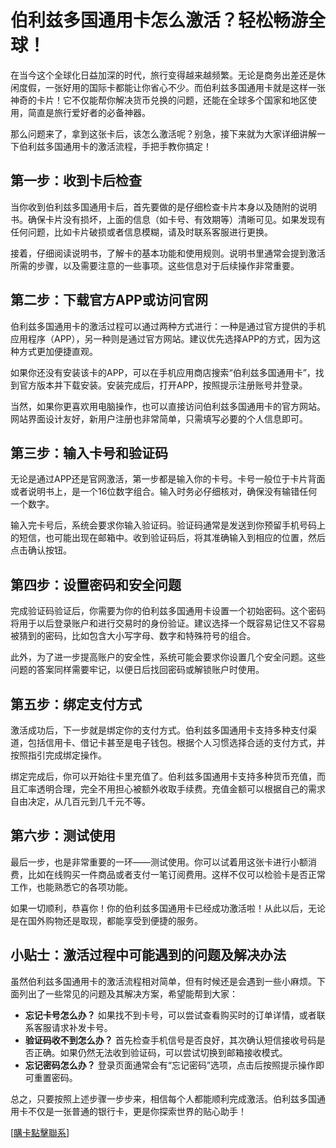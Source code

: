 # 伯利兹多国通用卡怎么激活？轻松畅游全球！

在当今这个全球化日益加深的时代，旅行变得越来越频繁。无论是商务出差还是休闲度假，一张好用的国际卡都能让你省心不少。而伯利兹多国通用卡就是这样一张神奇的卡片！它不仅能帮你解决货币兑换的问题，还能在全球多个国家和地区使用，简直是旅行爱好者的必备神器。

那么问题来了，拿到这张卡后，该怎么激活呢？别急，接下来就为大家详细讲解一下伯利兹多国通用卡的激活流程，手把手教你搞定！

## 第一步：收到卡后检查

当你收到伯利兹多国通用卡后，首先要做的是仔细检查卡片本身以及随附的说明书。确保卡片没有损坏，上面的信息（如卡号、有效期等）清晰可见。如果发现有任何问题，比如卡片破损或者信息模糊，请及时联系客服进行更换。

接着，仔细阅读说明书，了解卡的基本功能和使用规则。说明书里通常会提到激活所需的步骤，以及需要注意的一些事项。这些信息对于后续操作非常重要。

## 第二步：下载官方APP或访问官网

伯利兹多国通用卡的激活过程可以通过两种方式进行：一种是通过官方提供的手机应用程序（APP），另一种则是通过官方网站。建议优先选择APP的方式，因为这种方式更加便捷直观。

如果你还没有安装该卡的APP，可以在手机应用商店搜索“伯利兹多国通用卡”，找到官方版本并下载安装。安装完成后，打开APP，按照提示注册账号并登录。

当然，如果你更喜欢用电脑操作，也可以直接访问伯利兹多国通用卡的官方网站。网站界面设计友好，新用户注册也非常简单，只需填写必要的个人信息即可。

## 第三步：输入卡号和验证码

无论是通过APP还是官网激活，第一步都是输入你的卡号。卡号一般位于卡片背面或者说明书上，是一个16位数字组合。输入时务必仔细核对，确保没有输错任何一个数字。

输入完卡号后，系统会要求你输入验证码。验证码通常是发送到你预留手机号码上的短信，也可能出现在邮箱中。收到验证码后，将其准确输入到相应的位置，然后点击确认按钮。

## 第四步：设置密码和安全问题

完成验证码验证后，你需要为你的伯利兹多国通用卡设置一个初始密码。这个密码将用于以后登录账户和进行交易时的身份验证。建议选择一个既容易记住又不容易被猜到的密码，比如包含大小写字母、数字和特殊符号的组合。

此外，为了进一步提高账户的安全性，系统可能会要求你设置几个安全问题。这些问题的答案同样需要牢记，以便日后找回密码或解锁账户时使用。

## 第五步：绑定支付方式

激活成功后，下一步就是绑定你的支付方式。伯利兹多国通用卡支持多种支付渠道，包括信用卡、借记卡甚至是电子钱包。根据个人习惯选择合适的支付方式，并按照指引完成绑定操作。

绑定完成后，你可以开始往卡里充值了。伯利兹多国通用卡支持多种货币充值，而且汇率透明合理，完全不用担心被额外收取手续费。充值金额可以根据自己的需求自由决定，从几百元到几千元不等。

## 第六步：测试使用

最后一步，也是非常重要的一环——测试使用。你可以试着用这张卡进行小额消费，比如在线购买一件商品或者支付一笔订阅费用。这样不仅可以检验卡是否正常工作，也能熟悉它的各项功能。

如果一切顺利，恭喜你！你的伯利兹多国通用卡已经成功激活啦！从此以后，无论是在国外购物还是取现，都能享受到便捷的服务。

## 小贴士：激活过程中可能遇到的问题及解决办法

虽然伯利兹多国通用卡的激活流程相对简单，但有时候还是会遇到一些小麻烦。下面列出了一些常见的问题及其解决方案，希望能帮到大家：

- **忘记卡号怎么办？** 如果找不到卡号，可以尝试查看购买时的订单详情，或者联系客服请求补发卡号。
- **验证码收不到怎么办？** 首先检查手机信号是否良好，其次确认短信接收号码是否正确。如果仍然无法收到验证码，可以尝试切换到邮箱接收模式。
- **忘记密码怎么办？** 登录页面通常会有“忘记密码”选项，点击后按照提示操作即可重置密码。

总之，只要按照上述步骤一步步来，相信每个人都能顺利完成激活。伯利兹多国通用卡不仅是一张普通的银行卡，更是你探索世界的贴心助手！

[[購卡點擊聯系](https://t.me/s/esim1088)]
